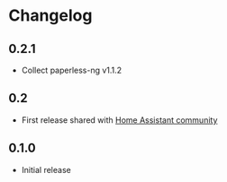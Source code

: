 # Changelog

## 0.2.1
- Collect paperless-ng v1.1.2

## 0.2
- First release shared with [Home Assistant community](https://community.home-assistant.io/t/paperless-ng-add-on/269335)

## 0.1.0

- Initial release

